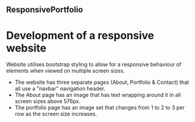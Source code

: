 ## ResponsivePortfolio

# Development of a responsive website

Website utilises bootstrap styling to allow for a responsive behaviour of elements when viewed on multiple screen sizes.

- The website has three separate pages (About, Portfolio & Contact) that all use a "navbar" navigation header.
- The About page has an image that has text wrapping around it in all screen sizes above 576px.
- The portfolio page has an image set that changes from 1 to 2 to 3 per row as the screen size increases.
